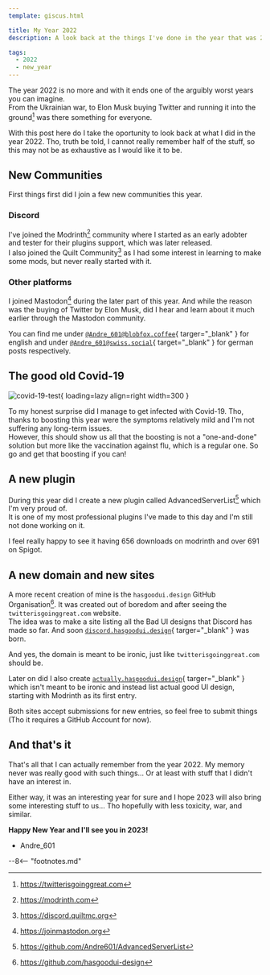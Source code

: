 ```yaml
---
template: giscus.html

title: My Year 2022
description: A look back at the things I've done in the year that was 2022.

tags:
  - 2022
  - new_year
---
```


[^1]: https://twitterisgoinggreat.com
[^2]: https://modrinth.com
[^3]: https://discord.quiltmc.org
[^4]: https://joinmastodon.org
[^5]: https://github.com/Andre601/AdvancedServerList
[^6]: https://github.com/hasgoodui-design

The year 2022 is no more and with it ends one of the arguibly worst years you can imagine.  
From the Ukrainian war, to Elon Musk buying Twitter and running it into the ground[^1] was there something for everyone.

With this post here do I take the oportunity to look back at what I did in the year 2022. Tho, truth be told, I cannot really remember half of the stuff, so this may not be as exhaustive as I would like it to be.

## New Communities

First things first did I join a few new communities this year.

### Discord

I've joined the Modrinth[^2] community where I started as an early adobter and tester for their plugins support, which was later released.  
I also joined the Quilt Community[^3] as I had some interest in learning to make some mods, but never really started with it.

### Other platforms

I joined Mastodon[^4] during the later part of this year. And while the reason was the buying of Twitter by Elon Musk, did I hear and learn about it much earlier through the Mastodon community.

You can find me under [`@Andre_601@blobfox.coffee`][blobfox-coffee]{ targer="_blank" } for english and under [`@Andre_601@swiss.social`][swiss-social]{ target="_blank" } for german posts respectively.

[blobfox-coffee]: https://blobfox.coffee/@Andre_601
[swiss-social]: https://swiss.social/@Andre_601

## The good old Covid-19

![covid-19-test]{ loading=lazy align=right width=300 }

To my honest surprise did I manage to get infected with Covid-19. Tho, thanks to boosting this year were the symptoms relatively mild and I'm not suffering any long-term issues.  
However, this should show us all that the boosting is not a "one-and-done" solution but more like the vaccination against flu, which is a regular one. So go and get that boosting if you can!

[covid-19-test]: ../../../assets/img/posts/year-2022/covid-19-test.png "The positive Covid-19 test I had"

## A new plugin

During this year did I create a new plugin called AdvancedServerList[^5] which I'm very proud of.  
It is one of my most professional plugins I've made to this day and I'm still not done working on it.

I feel really happy to see it having 656 downloads on modrinth and over 691 on Spigot.

## A new domain and new sites

A more recent creation of mine is the `hasgoodui.design` GitHub Organisation[^6]. It was created out of boredom and after seeing the `twitterisgoinggreat.com` website.  
The idea was to make a site listing all the Bad UI designs that Discord has made so far. And soon [`discord.hasgoodui.design`][discord-hasgoodui-design]{ targer="_blank" } was born.

And yes, the domain is meant to be ironic, just like `twitterisgoinggreat.com` should be.

Later on did I also create [`actually.hasgoodui.design`][actually-hasgoodui-design]{ targer="_blank" } which isn't meant to be ironic and instead list actual good UI design, starting with Modrinth as its first entry.

Both sites accept submissions for new entries, so feel free to submit things (Tho it requires a GitHub Account for now).

[discord-hasgoodui-design]: https://discord.hasgoodui.design
[actually-hasgoodui-design]: https://actually.hasgoodui.design

## And that's it

That's all that I can actually remember from the year 2022. My memory never was really good with such things... Or at least with stuff that I didn't have an interest in.

Either way, it was an interesting year for sure and I hope 2023 will also bring some interesting stuff to us... Tho hopefully with less toxicity, war, and similar.

**Happy New Year and I'll see you in 2023!**

- Andre_601

--8<-- "footnotes.md"
